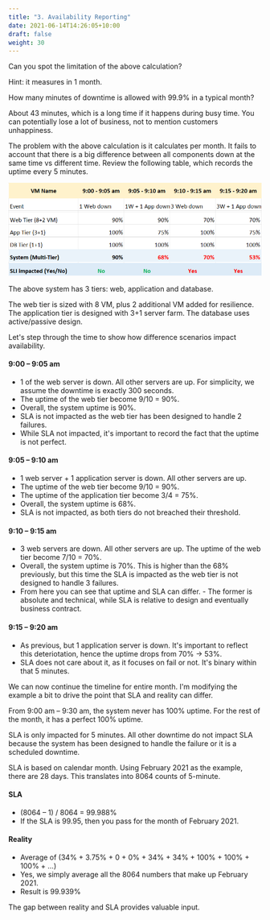 ```yaml
---
title: "3. Availability Reporting"
date: 2021-06-14T14:26:05+10:00
draft: false
weight: 30
---
```


Can you spot the limitation of the above calculation?

Hint: it measures in 1 month.

How many minutes of downtime is allowed with 99.9% in a typical month?

About 43 minutes, which is a long time if it happens during busy time. You can potentially lose a lot of business, not to mention customers unhappiness.

The problem with the above calculation is it calculates per month. It fails to account that there is a big difference between all components down at the same time vs different time. Review the following table, which records the uptime every 5 minutes.

![SLA including downtime](1.7.3-fig-1.png)

The above system has 3 tiers: web, application and database.

The web tier is sized with 8 VM, plus 2 additional VM added for resilience. The application tier is designed with 3+1 server farm. The database uses active/passive design.

Let's step through the time to show how difference scenarios impact availability.

#### 9:00 – 9:05 am

- 1 of the web server is down. All other servers are up. For simplicity, we assume the downtime is exactly 300 seconds.
- The uptime of the web tier become 9/10 = 90%.
- Overall, the system uptime is 90%.
- SLA is not impacted as the web tier has been designed to handle 2 failures.
- While SLA not impacted, it's important to record the fact that the uptime is not perfect.

#### 9:05 – 9:10 am

- 1 web server + 1 application server is down. All other servers are up.
- The uptime of the web tier become 9/10 = 90%.
- The uptime of the application tier become 3/4 = 75%.
- Overall, the system uptime is 68%.
- SLA is not impacted, as both tiers do not breached their threshold.

#### 9:10 – 9:15 am

- 3 web servers are down. All other servers are up. The uptime of the web tier become 7/10 = 70%.
- Overall, the system uptime is 70%. This is higher than the 68% previously, but this time the SLA is impacted as the web tier is not designed to handle 3 failures.
- From here you can see that uptime and SLA can differ. - The former is absolute and technical, while SLA is relative to design and eventually business contract.

#### 9:15 – 9:20 am

- As previous, but 1 application server is down. It's important to reflect this deteriotation, hence the uptime drops from 70% -> 53%.
- SLA does not care about it, as it focuses on fail or not. It's binary within that 5 minutes.

We can now continue the timeline for entire month. I'm modifying the example a bit to drive the point that SLA and reality can differ.

From 9:00 am – 9:30 am, the system never has 100% uptime. For the rest of the month, it has a perfect 100% uptime.

SLA is only impacted for 5 minutes. All other downtime do not impact SLA because the system has been designed to handle the failure or it is a scheduled downtime.

SLA is based on calendar month. Using February 2021 as the example, there are 28 days. This translates into 8064 counts of 5-minute.

#### SLA

- (8064 – 1) / 8064 = 99.988%
- If the SLA is 99.95, then you pass for the month of February 2021.

#### Reality

- Average of (34% + 3.75% + 0 + 0% + 34% + 34% + 100% + 100% + 100% + ...)
- Yes, we simply average all the 8064 numbers that make up February 2021.
- Result is 99.939%

The gap between reality and SLA provides valuable input.